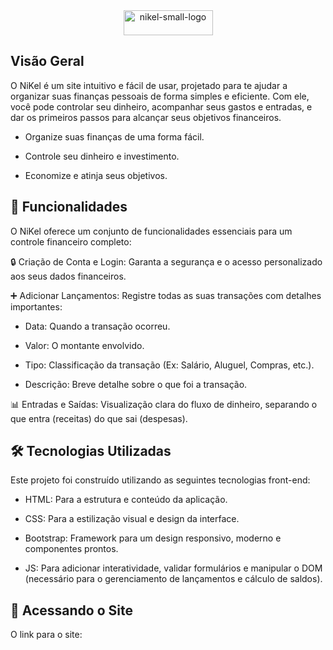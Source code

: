 <div align="center">
  <img width="143" height="40" alt="nikel-small-logo" src="https://github.com/user-attachments/assets/023dc505-92f6-4158-a157-8c197316b2ed" />
</div>

## Visão Geral
O NiKel é um site intuitivo e fácil de usar, projetado para te ajudar a organizar suas finanças pessoais de forma simples e eficiente. Com ele, você pode controlar seu dinheiro, acompanhar seus gastos e entradas, e dar os primeiros passos para alcançar seus objetivos financeiros.

- Organize suas finanças de uma forma fácil.

- Controle seu dinheiro e investimento.

- Economize e atinja seus objetivos.

## 🌟 Funcionalidades
O NiKel oferece um conjunto de funcionalidades essenciais para um controle financeiro completo:

🔒 Criação de Conta e Login: Garanta a segurança e o acesso personalizado aos seus dados financeiros.

➕ Adicionar Lançamentos: Registre todas as suas transações com detalhes importantes:

- Data: Quando a transação ocorreu.

- Valor: O montante envolvido.

- Tipo: Classificação da transação (Ex: Salário, Aluguel, Compras, etc.).

- Descrição: Breve detalhe sobre o que foi a transação.

📊 Entradas e Saídas: Visualização clara do fluxo de dinheiro, separando o que entra (receitas) do que sai (despesas).

## 🛠️ Tecnologias Utilizadas
Este projeto foi construído utilizando as seguintes tecnologias front-end:
- HTML: Para a estrutura e conteúdo da aplicação.

- CSS: Para a estilização visual e design da interface.

- Bootstrap: Framework para um design responsivo, moderno e componentes prontos.

- JS: Para adicionar interatividade, validar formulários e manipular o DOM (necessário para o gerenciamento de lançamentos e cálculo de saldos).

## 🌟 Acessando o Site
O link para o site:
